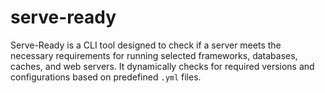 # serve-ready
Serve-Ready is a CLI tool designed to check if a server meets the necessary requirements for running selected frameworks, databases, caches, and web servers. It dynamically checks for required versions and configurations based on predefined `.yml` files.
